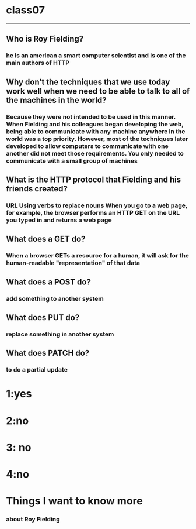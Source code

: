 # class07 

------



## Who is Roy Fielding?



### he is an american a smart computer scientist and is one of the main authors of HTTP




## Why don’t the techniques that we use today work well when we need to be able to talk to all of the machines in the world?



### Because they were not intended to be used in this manner. When Fielding and his colleagues began developing the web, being able to communicate with any machine anywhere in the world was a top priority. However, most of the techniques later developed to allow computers to communicate with one another did not meet those requirements. You only needed to communicate with a small group of machines



## What is the HTTP protocol that Fielding and his friends created?



### URL Using verbs to replace nouns When you go to a web page, for example, the browser performs an HTTP GET on the URL you typed in and returns a web page



## What does a GET do?



### When a browser GETs a resource for a human, it will ask for the human-readable "representation" of that data



## What does a POST do?



### add something to another system



## What does PUT do?



### replace something in another system



## What does PATCH do?



### to do a partial update

# 1:yes
# 2:no 
# 3: no 
# 4:no

# Things I want to know more 
### about Roy Fielding
